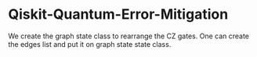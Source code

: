 # Qiskit-Quantum-Error-Mitigation


We create the graph state class to rearrange the CZ gates. One can create the edges list and put it on graph state state class.
